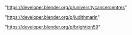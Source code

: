 "https://developer.blender.org/p/universitycancercentres"

"https://developer.blender.org/p/judithmarin"

"https://developer.blender.org/p/brightjon59"

 
